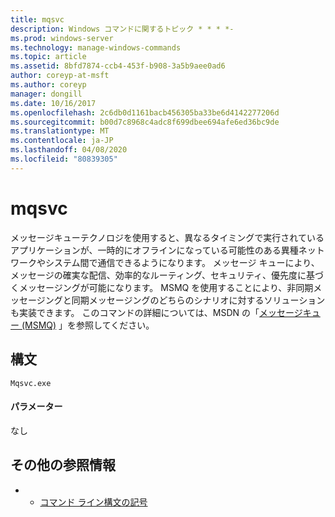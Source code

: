 ```yaml
---
title: mqsvc
description: Windows コマンドに関するトピック * * * *-
ms.prod: windows-server
ms.technology: manage-windows-commands
ms.topic: article
ms.assetid: 8bfd7874-ccb4-453f-b908-3a5b9aee0ad6
author: coreyp-at-msft
ms.author: coreyp
manager: dongill
ms.date: 10/16/2017
ms.openlocfilehash: 2c6db0d1161bacb456305ba33be6d4142277206d
ms.sourcegitcommit: b00d7c8968c4adc8f699dbee694afe6ed36bc9de
ms.translationtype: MT
ms.contentlocale: ja-JP
ms.lasthandoff: 04/08/2020
ms.locfileid: "80839305"
---
```

# <a name="mqsvc"></a>mqsvc



メッセージキューテクノロジを使用すると、異なるタイミングで実行されているアプリケーションが、一時的にオフラインになっている可能性のある異種ネットワークやシステム間で通信できるようになります。 メッセージ キューにより、メッセージの確実な配信、効率的なルーティング、セキュリティ、優先度に基づくメッセージングが可能になります。 MSMQ を使用することにより、非同期メッセージングと同期メッセージングのどちらのシナリオに対するソリューションも実装できます。 このコマンドの詳細については、MSDN の「[メッセージキュー (MSMQ)](https://go.microsoft.com/fwlink/?LinkId=248723) 」を参照してください。

## <a name="syntax"></a>構文

```
Mqsvc.exe
```

#### <a name="parameters"></a>パラメーター

なし

## <a name="additional-references"></a>その他の参照情報

-   - [コマンド ライン構文の記号](command-line-syntax-key.md)